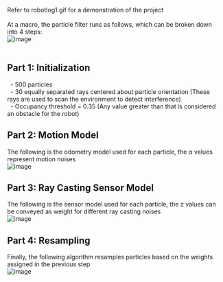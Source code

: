 Refer to robotlog1.gif for a demonstration of the project <br/>
<br/>
At a macro, the particle filter runs as follows, which can be broken down into 4 steps: <br/>
![image](https://user-images.githubusercontent.com/71652695/129286679-fb046b8f-9ac4-404e-a07c-c63acec66393.png) <br/>
<br/>
## Part 1: Initialization <br/>
&nbsp; - 500 particles <br/>
&nbsp; - 30 equally separated rays centered about particle orientation (These rays are used to scan the environment to detect interference) <br/>
&nbsp; - Occupancy threshold = 0.35 (Any value greater than that is considered an obstacle for the robot) <br/>
## Part 2: Motion Model <br/>
The following is the odometry model used for each particle, the α values represent motion noises <br/>
![image](https://user-images.githubusercontent.com/71652695/129286254-0979caac-542c-4edd-a430-ffd36e2f30f1.png) <br/>
## Part 3: Ray Casting Sensor Model <br/>
The following is the sensor model used for each particle, the z values can be conveyed as weight for different ray casting noises  <br/>
![image](https://user-images.githubusercontent.com/71652695/129286435-64de5176-91d9-44f9-ab3f-896b02560426.png) <br/>
## Part 4: Resampling <br/>
Finally, the following algorithm resamples particles based on the weights assigned in the previous step <br/>
![image](https://user-images.githubusercontent.com/71652695/129286802-a12a393d-2ade-420b-b8de-8a341ac02660.png) <br/>
